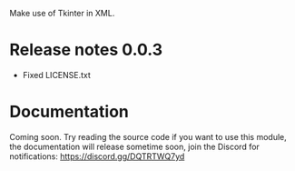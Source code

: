 Make use of Tkinter in XML.

Release notes 0.0.3
===
* Fixed LICENSE.txt

Documentation
===

Coming soon. Try reading the source code if you want to use this module, the documentation will release sometime soon, join the Discord for notifications: https://discord.gg/DQTRTWQ7yd